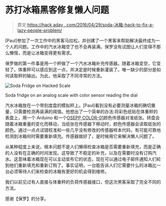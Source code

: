 # 苏打冰箱黑客修复懒人问题

> 原文:[https://hack aday . com/2016/04/29/soda-冰箱-hack-to-fix-a-lazy-people-problem/](https://hackaday.com/2016/04/29/soda-fridge-hack-to-fix-a-lazy-people-problem/)

[Paul]参加了一次工作中的黑客马拉松，并创建了一个黑客来帮助解决最终成为一个人的问题。工作中的汽水冰箱空了也不会再装满。保罗没有试图让人们变得不那么懒惰，而是让冰箱变得更有需求。

保罗做的第一件事是用一个秤做了一个汽水冰箱补充传感器。随着冰箱变空，它变轻了。体重秤可以感应到这一点，并决定是时候重新灌装了。唯一缺少的部分是如何读取秤的输出。为此，他采取了不同寻常的方法。

![Soda Fridge on Hacked Scale](../Images/571a5d7b36397af0f97c48774c8281c5.png)

Soda fridge on an analog scale with color sensor reading the dial

汽水冰箱放在一个带刻度盘的模拟秤上。[Paul]看到没有必要测量冰箱的确切重量，只需要检测再装满的阈值。他想出了一个简单的办法:将彩色纸贴在体重秤的表盘上，用一个 Arduino 和一个[OSEPP COLOR-01](http://osepp.com/products/sensors-arduino-compatible/color-sensor/)颜色传感器对准纸张。转盘会随着冰箱重量的变化而移动，当纸张在传感器下移动时，颜色传感器会读取纸张的颜色。通过一点点试错校准和一些几乎没有修改的传感器样本代码，有可能可靠地检测到冰箱何时需要重新填充。传感器做好了，是时候用它来解决懒人问题了。

从某种程度上来说，根本问题不是人们懒得检查冰箱是否需要重新填充，而是正确的人没有在正确的时间发现。这导致了不稳定的补充，以及在需要时没有订购汽水。这意味着冰箱现在可以主动宣布它的状态，现在可以通过电子邮件通知人们轮到他们重新填充和重新订购了。事实证明，一台能告诉人们它需要什么的冰箱比一台必须等待人们来检查的冰箱有更好的机会得到维修。

我们以前见过有人直接与体重秤的负荷传感器接口，但这次黑客采取了完全不同的方法。

感谢【保罗】的分享。